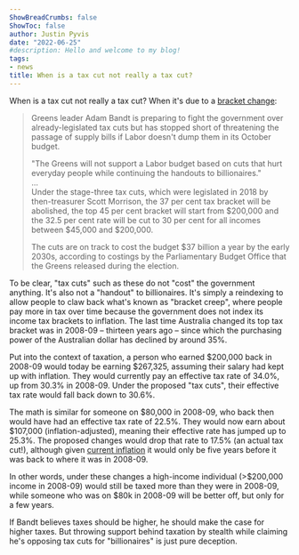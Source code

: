 ```yaml
---
ShowBreadCrumbs: false
ShowToc: false
author: Justin Pyvis
date: "2022-06-25"
#description: Hello and welcome to my blog!
tags:
- news
title: When is a tax cut not really a tax cut?
---
```


When is a tax cut not really a tax cut? When it's due to a [bracket change](https://www.smh.com.au/politics/federal/greens-threaten-to-amend-budget-unless-government-dumps-top-end-tax-cuts-20220623-p5aw2f.html):

> Greens leader Adam Bandt is preparing to fight the government over already-legislated tax cuts but has stopped short of threatening the passage of supply bills if Labor doesn't dump them in its October budget.
>
> "The Greens will not support a Labor budget based on cuts that hurt everyday people while continuing the handouts to billionaires." \
> ... \
> Under the stage-three tax cuts, which were legislated in 2018 by then-treasurer Scott Morrison, the 37 per cent tax bracket will be abolished, the top 45 per cent bracket will start from $200,000 and the 32.5 per cent rate will be cut to 30 per cent for all incomes between $45,000 and $200,000.
>
> The cuts are on track to cost the budget $37 billion a year by the early 2030s, according to costings by the Parliamentary Budget Office that the Greens released during the election.

To be clear, "tax cuts" such as these do not "cost" the government anything. It's also not a "handout" to billionaires. It's simply a reindexing to allow people to claw back what's known as "bracket creep", where people pay more in tax over time because the government does not index its income tax brackets to inflation. The last time Australia changed its top tax bracket was in 2008-09 – thirteen years ago – since which the purchasing power of the Australian dollar has declined by around 35%.

Put into the context of taxation, a person who earned $200,000 back in 2008-09 would today be earning $267,325, assuming their salary had kept up with inflation. They would currently pay an effective tax rate of 34.0%, up from 30.3% in 2008-09. Under the proposed "tax cuts", their effective tax rate would fall back down to 30.6%.

The math is similar for someone on $80,000 in 2008-09, who back then would have had an effective tax rate of 22.5%. They would now earn about $107,000 (inflation-adjusted), meaning their effective rate has jumped up to 25.3%. The proposed changes would drop that rate to 17.5% (an actual tax cut!), although given [current inflation](https://www.rba.gov.au/speeches/2022/sp-gov-2022-06-21.html) it would only be five years before it was back to where it was in 2008-09.

In other words, under these changes a high-income individual (>$200,000 income in 2008-09) would still be taxed more than they were in 2008-09, while someone who was on $80k in 2008-09 will be better off, but only for a few years.

If Bandt believes taxes should be higher, he should make the case for higher taxes. But throwing support behind taxation by stealth while claiming he's opposing tax cuts for "billionaires" is just pure deception.